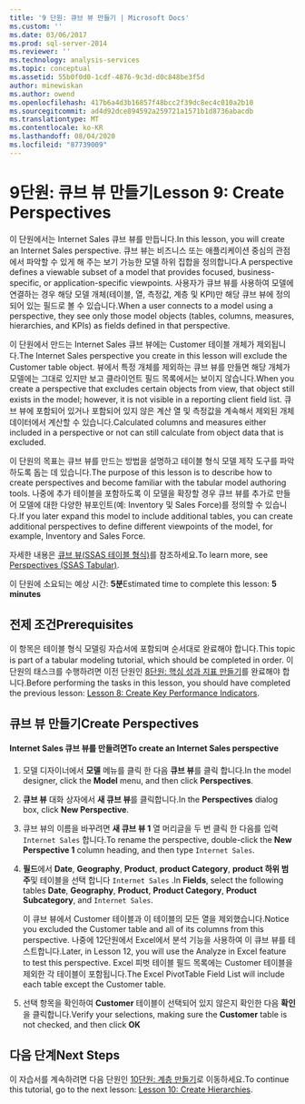```yaml
---
title: '9 단원: 큐브 뷰 만들기 | Microsoft Docs'
ms.custom: ''
ms.date: 03/06/2017
ms.prod: sql-server-2014
ms.reviewer: ''
ms.technology: analysis-services
ms.topic: conceptual
ms.assetid: 55b0f0d0-1cdf-4876-9c3d-d0c848be3f5d
author: minewiskan
ms.author: owend
ms.openlocfilehash: 417b6a4d3b16857f48bcc2f39dc8ec4c010a2b10
ms.sourcegitcommit: ad4d92dce894592a259721a1571b1d8736abacdb
ms.translationtype: MT
ms.contentlocale: ko-KR
ms.lasthandoff: 08/04/2020
ms.locfileid: "87739009"
---
```

# <a name="lesson-9-create-perspectives"></a><span data-ttu-id="19980-102">9단원: 큐브 뷰 만들기</span><span class="sxs-lookup"><span data-stu-id="19980-102">Lesson 9: Create Perspectives</span></span>
  <span data-ttu-id="19980-103">이 단원에서는 Internet Sales 큐브 뷰를 만듭니다.</span><span class="sxs-lookup"><span data-stu-id="19980-103">In this lesson, you will create an Internet Sales perspective.</span></span> <span data-ttu-id="19980-104">큐브 뷰는 비즈니스 또는 애플리케이션 중심의 관점에서 파악할 수 있게 해 주는 보기 가능한 모델 하위 집합을 정의합니다.</span><span class="sxs-lookup"><span data-stu-id="19980-104">A perspective defines a viewable subset of a model that provides focused, business-specific, or application-specific viewpoints.</span></span> <span data-ttu-id="19980-105">사용자가 큐브 뷰를 사용하여 모델에 연결하는 경우 해당 모델 개체(테이블, 열, 측정값, 계층 및 KPI)만 해당 큐브 뷰에 정의되어 있는 필드로 볼 수 있습니다.</span><span class="sxs-lookup"><span data-stu-id="19980-105">When a user connects to a model using a perspective, they see only those model objects (tables, columns, measures, hierarchies, and KPIs) as fields defined in that perspective.</span></span>  
  
 <span data-ttu-id="19980-106">이 단원에서 만드는 Internet Sales 큐브 뷰에는 Customer 테이블 개체가 제외됩니다.</span><span class="sxs-lookup"><span data-stu-id="19980-106">The Internet Sales perspective you create in this lesson will exclude the Customer table object.</span></span> <span data-ttu-id="19980-107">뷰에서 특정 개체를 제외하는 큐브 뷰를 만들면 해당 개체가 모델에는 그대로 있지만 보고 클라이언트 필드 목록에서는 보이지 않습니다.</span><span class="sxs-lookup"><span data-stu-id="19980-107">When you create a perspective that excludes certain objects from view, that object still exists in the model; however, it is not visible in a reporting client field list.</span></span> <span data-ttu-id="19980-108">큐브 뷰에 포함되어 있거나 포함되어 있지 않은 계산 열 및 측정값을 계속해서 제외된 개체 데이터에서 계산할 수 있습니다.</span><span class="sxs-lookup"><span data-stu-id="19980-108">Calculated columns and measures either included in a perspective or not can still calculate from object data that is excluded.</span></span>  
  
 <span data-ttu-id="19980-109">이 단원의 목표는 큐브 뷰를 만드는 방법을 설명하고 테이블 형식 모델 제작 도구를 파악하도록 돕는 데 있습니다.</span><span class="sxs-lookup"><span data-stu-id="19980-109">The purpose of this lesson is to describe how to create perspectives and become familiar with the tabular model authoring tools.</span></span> <span data-ttu-id="19980-110">나중에 추가 테이블을 포함하도록 이 모델을 확장할 경우 큐브 뷰를 추가로 만들어 모델에 대한 다양한 뷰포인트(예: Inventory 및 Sales Force)를 정의할 수 있습니다.</span><span class="sxs-lookup"><span data-stu-id="19980-110">If you later expand this model to include additional tables, you can create additional perspectives to define different viewpoints of the model, for example, Inventory and Sales Force.</span></span>  
  
 <span data-ttu-id="19980-111">자세한 내용은 [큐브 뷰&#40;SSAS 테이블 형식&#41;](tabular-models/perspectives-ssas-tabular.md)를 참조하세요.</span><span class="sxs-lookup"><span data-stu-id="19980-111">To learn more, see [Perspectives &#40;SSAS Tabular&#41;](tabular-models/perspectives-ssas-tabular.md).</span></span>  
  
 <span data-ttu-id="19980-112">이 단원에 소요되는 예상 시간: **5분**</span><span class="sxs-lookup"><span data-stu-id="19980-112">Estimated time to complete this lesson: **5 minutes**</span></span>  
  
## <a name="prerequisites"></a><span data-ttu-id="19980-113">전제 조건</span><span class="sxs-lookup"><span data-stu-id="19980-113">Prerequisites</span></span>  
 <span data-ttu-id="19980-114">이 항목은 테이블 형식 모델링 자습서에 포함되며 순서대로 완료해야 합니다.</span><span class="sxs-lookup"><span data-stu-id="19980-114">This topic is part of a tabular modeling tutorial, which should be completed in order.</span></span> <span data-ttu-id="19980-115">이 단원의 태스크를 수행하려면 이전 단원인 [8단원: 핵심 성과 지표 만들기](lesson-7-create-key-performance-indicators.md)를 완료해야 합니다.</span><span class="sxs-lookup"><span data-stu-id="19980-115">Before performing the tasks in this lesson, you should have completed the previous lesson: [Lesson 8: Create Key Performance Indicators](lesson-7-create-key-performance-indicators.md).</span></span>  
  
## <a name="create-perspectives"></a><span data-ttu-id="19980-116">큐브 뷰 만들기</span><span class="sxs-lookup"><span data-stu-id="19980-116">Create Perspectives</span></span>  
  
#### <a name="to-create-an-internet-sales-perspective"></a><span data-ttu-id="19980-117">Internet Sales 큐브 뷰를 만들려면</span><span class="sxs-lookup"><span data-stu-id="19980-117">To create an Internet Sales perspective</span></span>  
  
1.  <span data-ttu-id="19980-118">모델 디자이너에서 **모델** 메뉴를 클릭 한 다음 **큐브 뷰**를 클릭 합니다.</span><span class="sxs-lookup"><span data-stu-id="19980-118">In the model designer, click the **Model** menu, and then click **Perspectives**.</span></span>  
  
2.  <span data-ttu-id="19980-119">**큐브 뷰** 대화 상자에서 **새 큐브 뷰**를 클릭합니다.</span><span class="sxs-lookup"><span data-stu-id="19980-119">In the **Perspectives** dialog box, click **New Perspective**.</span></span>  
  
3.  <span data-ttu-id="19980-120">큐브 뷰의 이름을 바꾸려면 **새 큐브 뷰 1** 열 머리글을 두 번 클릭 한 다음를 입력 `Internet Sales` 합니다.</span><span class="sxs-lookup"><span data-stu-id="19980-120">To rename the perspective, double-click the **New Perspective 1** column heading, and then type `Internet Sales`.</span></span>  
  
4.  <span data-ttu-id="19980-121">**필드**에서 **Date**, **Geography**, **Product**, **product Category**, **product 하위 범주**및 테이블을 선택 합니다 `Internet Sales` .</span><span class="sxs-lookup"><span data-stu-id="19980-121">In **Fields**, select the following tables **Date**, **Geography**, **Product**, **Product Category**, **Product Subcategory**, and `Internet Sales`.</span></span>  
  
     <span data-ttu-id="19980-122">이 큐브 뷰에서 Customer 테이블과 이 테이블의 모든 열을 제외했습니다.</span><span class="sxs-lookup"><span data-stu-id="19980-122">Notice you excluded the Customer table and all of its columns from this perspective.</span></span> <span data-ttu-id="19980-123">나중에 12단원에서 Excel에서 분석 기능을 사용하여 이 큐브 뷰를 테스트합니다.</span><span class="sxs-lookup"><span data-stu-id="19980-123">Later, in Lesson 12, you will use the Analyze in Excel feature to test this perspective.</span></span> <span data-ttu-id="19980-124">Excel 피벗 테이블 필드 목록에는 Customer 테이블을 제외한 각 테이블이 포함됩니다.</span><span class="sxs-lookup"><span data-stu-id="19980-124">The Excel PivotTable Field List will include each table except the Customer table.</span></span>  
  
5.  <span data-ttu-id="19980-125">선택 항목을 확인하여 **Customer** 테이블이 선택되어 있지 않은지 확인한 다음 **확인**을 클릭합니다.</span><span class="sxs-lookup"><span data-stu-id="19980-125">Verify your selections, making sure the **Customer** table is not checked, and then click **OK**</span></span>  
  
## <a name="next-steps"></a><span data-ttu-id="19980-126">다음 단계</span><span class="sxs-lookup"><span data-stu-id="19980-126">Next Steps</span></span>  
 <span data-ttu-id="19980-127">이 자습서를 계속하려면 다음 단원인 [10단원: 계층 만들기](lesson-9-create-hierarchies.md)로 이동하세요.</span><span class="sxs-lookup"><span data-stu-id="19980-127">To continue this tutorial, go to the next lesson: [Lesson 10: Create Hierarchies](lesson-9-create-hierarchies.md).</span></span>  
  
  
